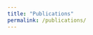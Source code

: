 ```yaml
---
title: "Publications"
permalink: /publications/
---
```



<script src="https://bibbase.org/show?bib=github.com/briemadu/temp/blob/main/assets/bib/mine.bib&jsonp=1&authorFirst=1&filter=authors:Madureira"></script>
